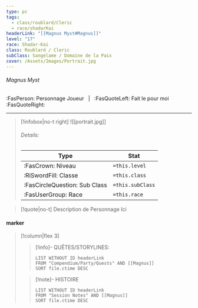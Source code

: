 ```yaml
---
type: pc
tags:
  - class/roublard/Cleric
  - race/shadarKai
headerLink: "[[Magnus Myst#Magnus]]"
level: "17"
race: Shadar-Kai
class: Roublard / Cleric
subClass: Sangelame / Domaine de la Paix
cover: /Assets/Images/Portrait.jpg
---
```


###### Magnus Myst
:FasPerson: Personnage Joueur &nbsp; | &nbsp; :FasQuoteLeft: Fait le pour moi :FasQuoteRight:
___
> [!infobox|no-t right]
> ![[portrait.jpg]]
> ###### Details:
> | Type | Stat |
> | ---- | ---- |
> | :FasCrown: Niveau   | `=this.level` |
> | :RiSwordFill: Classe |  `=this.class`|
> | :FasCircleQuestion: Sub Class |  `=this.subClass`|
> |  :FasUserGroup: Race |  `=this.race`|

> [!quote|no-t]
> Description de Personnage Ici
 
#### marker
> [!column|flex 3]
>> [!info]- QUÊTES/STORYLINES:
>>```dataview
>>LIST WITHOUT ID headerLink
>>FROM "Compendium/Party/Quests" AND [[Magnus]]
>>SORT file.ctime DESC
>
>>[!note]- HISTOIRE
>>```dataview
>>LIST WITHOUT ID headerLink
>>FROM "Session Notes" AND [[Magnus]]
>>SORT file.ctime DESC